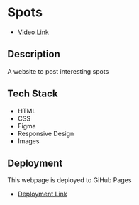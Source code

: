 # Spots

- [Video Link](https://drive.google.com/file/d/1vcU_d87YhIp-kn3cOzXv4zipN2mfVGLO/view?usp=sharing)

## Description

A website to post interesting spots

## Tech Stack

- HTML
- CSS
- Figma
- Responsive Design
- Images

## Deployment

This webpage is deployed to GiHub Pages

- [Deployment Link](https://ldcs14.github.io/se_project_spots_LC/)
